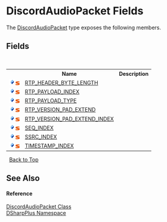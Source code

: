 # DiscordAudioPacket Fields
 

The <a href="8061c5bb-1836-275b-f75b-210cabaf81e7">DiscordAudioPacket</a> type exposes the following members.


## Fields
&nbsp;<table><tr><th></th><th>Name</th><th>Description</th></tr><tr><td>![Public field](media/pubfield.gif "Public field")![Static member](media/static.gif "Static member")</td><td><a href="bc6bd313-9059-ec52-0123-dda614e96e1c">RTP_HEADER_BYTE_LENGTH</a></td><td /></tr><tr><td>![Public field](media/pubfield.gif "Public field")![Static member](media/static.gif "Static member")</td><td><a href="798e1717-72b0-abce-e50a-668f66cacd63">RTP_PAYLOAD_INDEX</a></td><td /></tr><tr><td>![Public field](media/pubfield.gif "Public field")![Static member](media/static.gif "Static member")</td><td><a href="64361ec6-3cb7-be7f-91a8-355c84d284d7">RTP_PAYLOAD_TYPE</a></td><td /></tr><tr><td>![Public field](media/pubfield.gif "Public field")![Static member](media/static.gif "Static member")</td><td><a href="fdebec18-b36e-055f-1671-309d35be99e5">RTP_VERSION_PAD_EXTEND</a></td><td /></tr><tr><td>![Public field](media/pubfield.gif "Public field")![Static member](media/static.gif "Static member")</td><td><a href="b9fb5a0b-88cf-22ad-6092-398e1e86ccb5">RTP_VERSION_PAD_EXTEND_INDEX</a></td><td /></tr><tr><td>![Public field](media/pubfield.gif "Public field")![Static member](media/static.gif "Static member")</td><td><a href="16e54068-0bb2-6cc0-2f5d-fa21b55ab65a">SEQ_INDEX</a></td><td /></tr><tr><td>![Public field](media/pubfield.gif "Public field")![Static member](media/static.gif "Static member")</td><td><a href="fe57f974-ce51-c729-3120-d0f5a08c7067">SSRC_INDEX</a></td><td /></tr><tr><td>![Public field](media/pubfield.gif "Public field")![Static member](media/static.gif "Static member")</td><td><a href="b0856269-9024-a291-cc81-de065242bd10">TIMESTAMP_INDEX</a></td><td /></tr></table>&nbsp;
<a href="#discordaudiopacket-fields">Back to Top</a>

## See Also


#### Reference
<a href="8061c5bb-1836-275b-f75b-210cabaf81e7">DiscordAudioPacket Class</a><br /><a href="503971eb-de5e-a570-9922-de9500a9b1cc">DSharpPlus Namespace</a><br />
